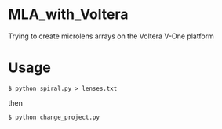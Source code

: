 # MLA_with_Voltera
Trying to create microlens arrays on the Voltera V-One platform

# Usage
```
$ python spiral.py > lenses.txt
```
then
```
$ python change_project.py
```
